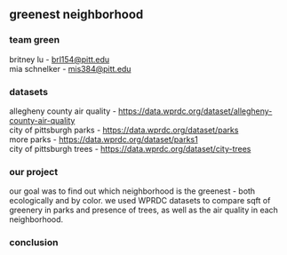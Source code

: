 ## greenest neighborhood
### team green

britney lu - brl154@pitt.edu    
mia schnelker - mis384@pitt.edu    

### datasets
allegheny county air quality - https://data.wprdc.org/dataset/allegheny-county-air-quality    
city of pittsburgh parks - https://data.wprdc.org/dataset/parks     
more parks - https://data.wprdc.org/dataset/parks1    
city of pittsburgh trees - https://data.wprdc.org/dataset/city-trees


### our project
our goal was to find out which neighborhood is the greenest - both ecologically and by color. 
we used WPRDC datasets to compare sqft of greenery in parks and presence of trees, as well as the air quality in each neighborhood.

### conclusion
